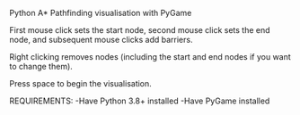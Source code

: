 Python A* Pathfinding visualisation with PyGame

First mouse click sets the start node, second mouse click sets the end node, and subsequent mouse clicks add barriers.

Right clicking removes nodes (including the start and end nodes if you want to change them).

Press space to begin the visualisation.

REQUIREMENTS:
  -Have Python 3.8+ installed
  -Have PyGame installed
